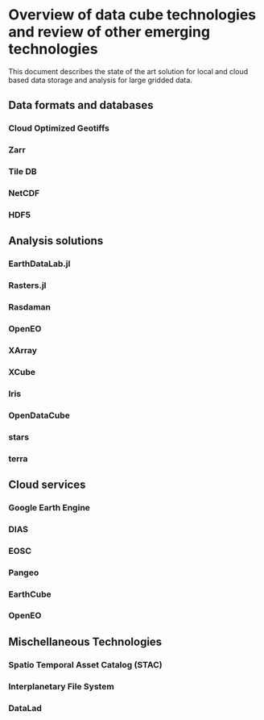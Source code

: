 # Overview of data cube technologies and review of other emerging technologies

This document describes the state of the art solution for local and cloud based data storage and analysis for large gridded data.



## Data formats and databases

### Cloud Optimized Geotiffs

### Zarr

### Tile DB

### NetCDF

### HDF5



## Analysis solutions

### EarthDataLab.jl

### Rasters.jl

### Rasdaman

### OpenEO

### XArray

### XCube

### Iris

### OpenDataCube

### stars

### terra


## Cloud services

### Google Earth Engine

### DIAS

### EOSC

### Pangeo

### EarthCube

### OpenEO


## Mischellaneous Technologies

### Spatio Temporal Asset Catalog (STAC)

### Interplanetary File System

### DataLad